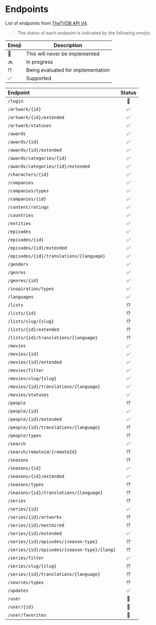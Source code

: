 # Endpoints

List of endpoints from [TheTVDB API V4](https://thetvdb.github.io/v4-api/).

> The status of each endpoint is indicated by the following emojis:

| Emoji              | Description                        |
| ------------------ | ---------------------------------- |
| :no_entry_sign:    | This will never be implemented     |
| :soon:             | In progress                        |
| :interrobang:      | Being evaluated for implementation |
| :white_check_mark: | Supported                          |

| Endpoint                                     |       Status       |
| :------------------------------------------- | :----------------: |
| `/login`                                     |  :no_entry_sign:   |
| `/artwork/{id}`                              | :white_check_mark: |
| `/artwork/{id}/extended`                     | :white_check_mark: |
| `/artwork/statuses`                          | :white_check_mark: |
| `/awards`                                    | :white_check_mark: |
| `/awards/{id}`                               | :white_check_mark: |
| `/awards/{id}/extended`                      | :white_check_mark: |
| `/awards/categories/{id}`                    | :white_check_mark: |
| `/awards/categories/{id}/extended`           | :white_check_mark: |
| `/characters/{id}`                           | :white_check_mark: |
| `/companies`                                 | :white_check_mark: |
| `/companies/types`                           | :white_check_mark: |
| `/companies/{id}`                            | :white_check_mark: |
| `/content/ratings`                           | :white_check_mark: |
| `/countries`                                 | :white_check_mark: |
| `/entities`                                  | :white_check_mark: |
| `/episodes`                                  | :white_check_mark: |
| `/episodes/{id}`                             | :white_check_mark: |
| `/episodes/{id}/extended`                    | :white_check_mark: |
| `/episodes/{id}/translations/{language}`     | :white_check_mark: |
| `/genders`                                   | :white_check_mark: |
| `/genres`                                    | :white_check_mark: |
| `/genres/{id}`                               | :white_check_mark: |
| `/inspiration/types`                         | :white_check_mark: |
| `/languages`                                 | :white_check_mark: |
| `/lists`                                     |   :interrobang:    |
| `/lists/{id}`                                |   :interrobang:    |
| `/lists/slug/{slug}`                         |   :interrobang:    |
| `/lists/{id}/extended`                       |   :interrobang:    |
| `/lists/{id}/translations/{language}`        |   :interrobang:    |
| `/movies`                                    | :white_check_mark: |
| `/movies/{id}`                               | :white_check_mark: |
| `/movies/{id}/extended`                      | :white_check_mark: |
| `/movies/filter`                             | :white_check_mark: |
| `/movies/slug/{slug}`                        | :white_check_mark: |
| `/movies/{id}/translations/{language}`       | :white_check_mark: |
| `/movies/statuses`                           | :white_check_mark: |
| `/people`                                    |   :interrobang:    |
| `/people/{id}`                               | :white_check_mark: |
| `/people/{id}/extended`                      | :white_check_mark: |
| `/people/{id}/translations/{language}`       |   :interrobang:    |
| `/people/types`                              |   :interrobang:    |
| `/search`                                    | :white_check_mark: |
| `/search/remoteid/{remoteId}`                |   :interrobang:    |
| `/seasons`                                   |   :interrobang:    |
| `/seasons/{id}`                              | :white_check_mark: |
| `/seasons/{id}/extended`                     | :white_check_mark: |
| `/seasons/types`                             |   :interrobang:    |
| `/seasons/{id}/translations/{language}`      |   :interrobang:    |
| `/series`                                    |   :interrobang:    |
| `/series/{id}`                               | :white_check_mark: |
| `/series/{id}/artworks`                      |   :interrobang:    |
| `/series/{id}/nextAired`                     |   :interrobang:    |
| `/series/{id}/extended`                      | :white_check_mark: |
| `/series/{id}/episodes/{season-type}`        |   :interrobang:    |
| `/series/{id}/episodes/{season-type}/{lang}` |   :interrobang:    |
| `/series/filter`                             | :white_check_mark: |
| `/series/slug/{slug}`                        |   :interrobang:    |
| `/series/{id}/translations/{language}`       |   :interrobang:    |
| `/sources/types`                             |   :interrobang:    |
| `/updates`                                   | :white_check_mark: |
| `/user`                                      |  :no_entry_sign:   |
| `/user/{id}`                                 |  :no_entry_sign:   |
| `/user/favorites`                            |  :no_entry_sign:   |
